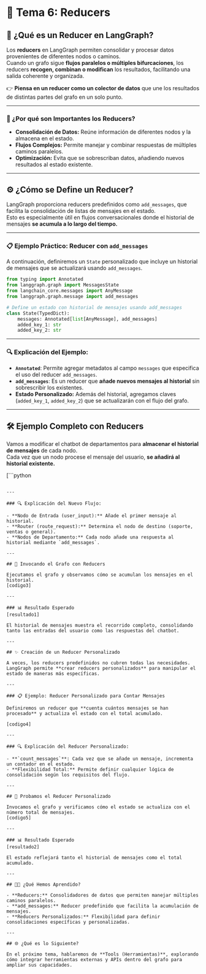 # 🔄 Tema 6: Reducers

## 🚀 ¿Qué es un Reducer en LangGraph?  

Los **reducers** en LangGraph permiten consolidar y procesar datos provenientes de diferentes nodos o caminos.  
Cuando un grafo sigue **flujos paralelos o múltiples bifurcaciones**, los reducers **recogen, combinan o modifican** los resultados, facilitando una salida coherente y organizada.  

👉 **Piensa en un reducer como un colector de datos** que une los resultados de distintas partes del grafo en un solo punto.  

---

### 🧠 ¿Por qué son Importantes los Reducers?  

- **Consolidación de Datos:** Reúne información de diferentes nodos y la almacena en el estado.  
- **Flujos Complejos:** Permite manejar y combinar respuestas de múltiples caminos paralelos.  
- **Optimización:** Evita que se sobrescriban datos, añadiendo nuevos resultados al estado existente.  

---

## ⚙️ ¿Cómo se Define un Reducer?  

LangGraph proporciona reducers predefinidos como `add_messages`, que facilita la consolidación de listas de mensajes en el estado.  
Esto es especialmente útil en flujos conversacionales donde el historial de mensajes **se acumula a lo largo del tiempo.**  

---

### 📋 Ejemplo Práctico: Reducer con `add_messages`  

A continuación, definiremos un `State` personalizado que incluye un historial de mensajes que se actualizará usando `add_messages`.  

```python
from typing import Annotated
from langgraph.graph import MessagesState
from langchain_core.messages import AnyMessage
from langgraph.graph.message import add_messages

# Define un estado con historial de mensajes usando add_messages
class State(TypedDict):
    messages: Annotated[list[AnyMessage], add_messages]
    added_key_1: str
    added_key_2: str
``` 

---

### 🔍 Explicación del Ejemplo:  

- **`Annotated`**: Permite agregar metadatos al campo `messages` que especifica el uso del reducer `add_messages`.  
- **`add_messages`**: Es un reducer que **añade nuevos mensajes al historial** sin sobrescribir los existentes.  
- **Estado Personalizado:** Además del historial, agregamos claves (`added_key_1`, `added_key_2`) que se actualizarán con el flujo del grafo.  

---  

## 🛠️ Ejemplo Completo con Reducers  

Vamos a modificar el chatbot de departamentos para **almacenar el historial de mensajes** de cada nodo.  
Cada vez que un nodo procese el mensaje del usuario, **se añadirá al historial existente.**  

[```python
```  

---

### 🔍 Explicación del Nuevo Flujo:  

- **Nodo de Entrada (user_input):** Añade el primer mensaje al historial.  
- **Router (route_request):** Determina el nodo de destino (soporte, ventas o general).  
- **Nodos de Departamento:** Cada nodo añade una respuesta al historial mediante `add_messages`.  

---

## 🚀 Invocando el Grafo con Reducers  

Ejecutamos el grafo y observamos cómo se acumulan los mensajes en el historial.  
[codigo3]  

---

### 📊 Resultado Esperado  
[resultado1]  

El historial de mensajes muestra el recorrido completo, consolidando tanto las entradas del usuario como las respuestas del chatbot.  

---

## ✨ Creación de un Reducer Personalizado  

A veces, los reducers predefinidos no cubren todas las necesidades. LangGraph permite **crear reducers personalizados** para manipular el estado de maneras más específicas.  

---

### 📋 Ejemplo: Reducer Personalizado para Contar Mensajes  

Definiremos un reducer que **cuenta cuántos mensajes se han procesado** y actualiza el estado con el total acumulado.  

[codigo4]  

---

### 🔍 Explicación del Reducer Personalizado:  

- **`count_messages`**: Cada vez que se añade un mensaje, incrementa un contador en el estado.  
- **Flexibilidad Total:** Permite definir cualquier lógica de consolidación según los requisitos del flujo.  

---

## 🚀 Probamos el Reducer Personalizado  

Invocamos el grafo y verificamos cómo el estado se actualiza con el número total de mensajes.  
[codigo5]  

---

### 📊 Resultado Esperado  
[resultado2]  

El estado reflejará tanto el historial de mensajes como el total acumulado.  

---

## 🧑‍🏫 ¿Qué Hemos Aprendido?  

- **Reducers:** Consolidadores de datos que permiten manejar múltiples caminos paralelos.  
- **add_messages:** Reducer predefinido que facilita la acumulación de mensajes.  
- **Reducers Personalizados:** Flexibilidad para definir consolidaciones específicas y personalizadas.  

---

## 🌐 ¿Qué es lo Siguiente?  

En el próximo tema, hablaremos de **Tools (Herramientas)**, explorando cómo integrar herramientas externas y APIs dentro del grafo para ampliar sus capacidades.  
